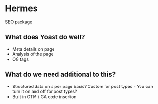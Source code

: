 # Hermes
SEO package

## What does Yoast do well?
- Meta details on page
- Analysis of the page
- OG tags

## What do we need additional to this?
- Structured data on a per page basis? Custom for post types - You can turn it on and off for post types?
- Built in GTM / GA code insertion
